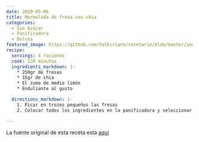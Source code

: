 ```yaml
---
date: 2020-05-06
title: Mermelada de fresa con chia
categories:
  - Sin Azúcar
  - Panificadora
  - Dulces
featured_image: https://github.com/ValKiriann/recetario/blob/master/images/posts/2020-05-06-mermelada-de-fresa-con-chia.jpg?raw=true
recipe:
  servings: 4 raciones
  cook: 120 minutos
  ingredients_markdown: |-
    * 250gr de fresas
    * 15gr de chia
    * El zumo de medio limón
    * Endulzante al gusto

  directions_markdown: |-
    1. Picar en trozos pequeños las fresas
    2. Colocar todos los ingredientes en la panificadora y seleccionar el programa de mermeladas

---
```

La fuente original de esta receta esta [aquí](https://hashtagsaludable.com/mermelada-fresas-semillas-chia/)  